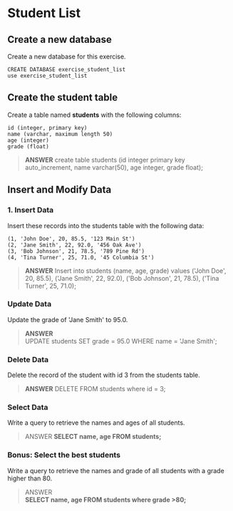 # Student List

## Create a new database
Create a new database for this exercise.
```
CREATE DATABASE exercise_student_list
use exercise_student_list
```

## Create the student table
Create a table named **students** with the following columns:  
```
id (integer, primary key)  
name (varchar, maximum length 50)  
age (integer)  
grade (float)  
```

> **ANSWER**
create table students (id integer primary key auto_increment, name varchar(50), age integer, grade float); 

## Insert and Modify Data
### 1. Insert Data
Insert these records into the students table with the following data:
```
(1, 'John Doe', 20, 85.5, '123 Main St')
(2, 'Jane Smith', 22, 92.0, '456 Oak Ave')
(3, 'Bob Johnson', 21, 78.5, '789 Pine Rd')
(4, 'Tina Turner', 25, 71.0, '45 Columbia St')
```

> **ANSWER**
Insert into students (name, age, grade) values ('John Doe', 20, 85.5), ('Jane Smith', 22, 92.0), ('Bob Johnson', 21, 78.5), ('Tina Turner', 25, 71.0);

### Update Data
Update the grade of 'Jane Smith' to 95.0.

> **ANSWER**  
UPDATE students SET grade = 95.0 WHERE name = 'Jane Smith';

### Delete Data
Delete the record of the student with id 3 from the students table.

> **ANSWER**
DELETE FROM students where id = 3;  

### Select Data
Write a query to retrieve the names and ages of all students.  

> ANSWER
**SELECT name, age FROM students;**


### Bonus: Select the best students
Write a query to retrieve the names and grade of all students with a grade higher than 80.

> ANSWER  
**SELECT name, age FROM students where grade >80;**
